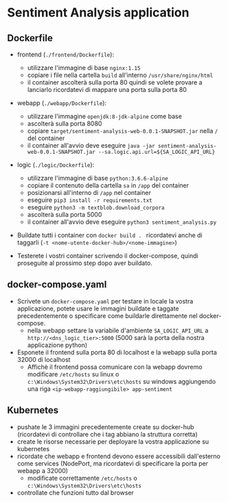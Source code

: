 # Sentiment Analysis application 

## Dockerfile
- frontend (`./frontend/Dockerfile`):
  - utilizzare l'immagine di base `nginx:1.15`
  - copiare i file nella cartella `build` all'interno `/usr/share/nginx/html`
  - il container ascolterà sulla porta 80 quindi se volete provare a lanciarlo ricordatevi di mappare una porta sulla porta 80
- webapp (`./webapp/Dockerfile`):
  - utilizzare l'immagine `openjdk:8-jdk-alpine` come base
  - ascolterà sulla porta 8080
  - copiare `target/sentiment-analysis-web-0.0.1-SNAPSHOT.jar` nella `/` del container
  - il container all'avvio deve eseguire `java -jar sentiment-analysis-web-0.0.1-SNAPSHOT.jar --sa.logic.api.url=${SA_LOGIC_API_URL}`
- logic (`./logic/Dockerfile`):
  - utilizzare l'immagine di base `python:3.6.6-alpine`
  - copiare il contenuto della cartella `sa` in `/app` del container
  - posizionarsi all'interno di `/app` nel container
  - eseguire `pip3 install -r requirements.txt`
  - eseguire `python3 -m textblob.download_corpora`
  - ascolterà sulla porta 5000
  - il container all'avvio deve eseguire `python3 sentiment_analysis.py`

- Buildate tutti i container con `docker build . ` ricordatevi anche di taggarli (`-t <nome-utente-docker-hub>/<nome-immagine>`)
- Testerete i vostri container scrivendo il docker-compose, quindi proseguite al prossimo step dopo aver buildato.

## docker-compose.yaml
- Scrivete un `docker-compose.yaml` per testare in locale la vostra applicazione, potete usare le immagini buildate e taggate precedentemente o specificare come buildarle direttamente nel docker-compose.
  - nella webapp settare la variabile d'ambiente `SA_LOGIC_API_URL` a `http://<dns_logic_tier>:5000` (5000 sarà la porta della nostra applicazione python)
- Esponete il frontend sulla porta 80 di localhost e la webapp sulla porta 32000 di localhost
  - Affichè il frontend possa comunicare con la webapp dovremo modificare `/etc/hosts` su linux o `c:\Windows\System32\Drivers\etc\hosts` su windows aggiungendo una riga `<ip-webapp-raggiungibile> app-sentiment`

## Kubernetes
- pushate le 3 immagini precedentemente create su docker-hub (ricordatevi di controllare che i tag abbiano la struttura corretta)
- create le risorse necessarie per deployare la vostra applicazione su kubernetes
- ricordate che webapp e frontend devono essere accessibili dall'esterno come services (NodePort, ma ricordatevi di specificare la porta per webapp a 32000)
  - modificate correttamente `/etc/hosts` o `c:\Windows\System32\Drivers\etc\hosts`
- controllate che funzioni tutto dal browser

